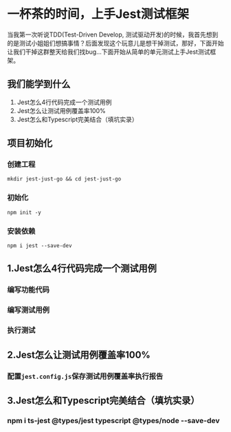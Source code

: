 # 一杯茶的时间，上手Jest测试框架
当我第一次听说TDD(Test-Driven Develop, 测试驱动开发)的时候，我首先想到的是测试小姐姐们想搞事情？后面发现这个玩意儿是想干掉测试，那好，下面开始让我们干掉这群整天给我们找bug...下面开始从简单的单元测试上手Jest测试框架。

## 我们能学到什么
1. Jest怎么4行代码完成一个测试用例
2. Jest怎么让测试用例覆盖率100%
3. Jest怎么和Typescript完美结合（填坑实录）

## 项目初始化
### 创建工程
```shell
mkdir jest-just-go && cd jest-just-go
```
### 初始化
```shell
npm init -y
```

### 安装依赖
```shell
npm i jest --save-dev
```

## 1.Jest怎么4行代码完成一个测试用例
### 编写功能代码
### 编写测试用例
### 执行测试

## 2.Jest怎么让测试用例覆盖率100%
### 配置`jest.config.js`保存测试用例覆盖率执行报告

## 3.Jest怎么和Typescript完美结合（填坑实录）
### npm i ts-jest @types/jest typescript @types/node --save-dev